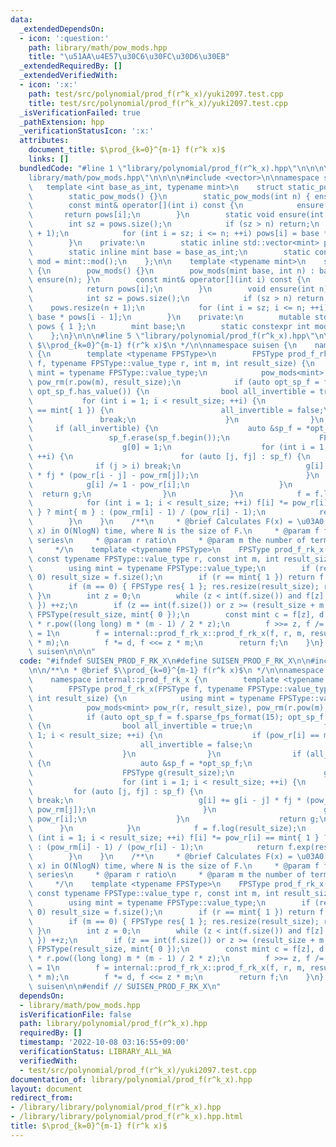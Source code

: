 ```yaml
---
data:
  _extendedDependsOn:
  - icon: ':question:'
    path: library/math/pow_mods.hpp
    title: "\u51AA\u4E57\u30C6\u30FC\u30D6\u30EB"
  _extendedRequiredBy: []
  _extendedVerifiedWith:
  - icon: ':x:'
    path: test/src/polynomial/prod_f(r^k_x)/yuki2097.test.cpp
    title: test/src/polynomial/prod_f(r^k_x)/yuki2097.test.cpp
  _isVerificationFailed: true
  _pathExtension: hpp
  _verificationStatusIcon: ':x:'
  attributes:
    document_title: $\prod_{k=0}^{m-1} f(r^k x)$
    links: []
  bundledCode: "#line 1 \"library/polynomial/prod_f(r^k_x).hpp\"\n\n\n\n#line 1 \"\
    library/math/pow_mods.hpp\"\n\n\n\n#include <vector>\n\nnamespace suisen {\n \
    \   template <int base_as_int, typename mint>\n    struct static_pow_mods {\n\
    \        static_pow_mods() {}\n        static_pow_mods(int n) { ensure(n); }\n\
    \        const mint& operator[](int i) const {\n            ensure(i);\n     \
    \       return pows[i];\n        }\n        static void ensure(int n) {\n    \
    \        int sz = pows.size();\n            if (sz > n) return;\n            pows.resize(n\
    \ + 1);\n            for (int i = sz; i <= n; ++i) pows[i] = base * pows[i - 1];\n\
    \        }\n    private:\n        static inline std::vector<mint> pows { 1 };\n\
    \        static inline mint base = base_as_int;\n        static constexpr int\
    \ mod = mint::mod();\n    };\n\n    template <typename mint>\n    struct pow_mods\
    \ {\n        pow_mods() {}\n        pow_mods(mint base, int n) : base(base) {\
    \ ensure(n); }\n        const mint& operator[](int i) const {\n            ensure(i);\n\
    \            return pows[i];\n        }\n        void ensure(int n) const {\n\
    \            int sz = pows.size();\n            if (sz > n) return;\n        \
    \    pows.resize(n + 1);\n            for (int i = sz; i <= n; ++i) pows[i] =\
    \ base * pows[i - 1];\n        }\n    private:\n        mutable std::vector<mint>\
    \ pows { 1 };\n        mint base;\n        static constexpr int mod = mint::mod();\n\
    \    };\n}\n\n\n#line 5 \"library/polynomial/prod_f(r^k_x).hpp\"\n\n/**\n * @brief\
    \ $\\prod_{k=0}^{m-1} f(r^k x)$\n */\n\nnamespace suisen {\n    namespace internal::prod_f_rk_x\
    \ {\n        template <typename FPSType>\n        FPSType prod_f_rk_x(FPSType\
    \ f, typename FPSType::value_type r, int m, int result_size) {\n            using\
    \ mint = typename FPSType::value_type;\n            pow_mods<mint> pow_r(r, result_size),\
    \ pow_rm(r.pow(m), result_size);\n            if (auto opt_sp_f = f.sparse_fps_format(15);\
    \ opt_sp_f.has_value()) {\n                bool all_invertible = true;\n     \
    \           for (int i = 1; i < result_size; ++i) {\n                    if (pow_r[i]\
    \ == mint{ 1 }) {\n                        all_invertible = false;\n         \
    \               break;\n                    }\n                }\n           \
    \     if (all_invertible) {\n                    auto &sp_f = *opt_sp_f;\n   \
    \                 sp_f.erase(sp_f.begin());\n                    FPSType g(result_size);\n\
    \                    g[0] = 1;\n                    for (int i = 1; i < result_size;\
    \ ++i) {\n                        for (auto [j, fj] : sp_f) {\n              \
    \              if (j > i) break;\n                            g[i] += g[i - j]\
    \ * fj * (pow_r[i - j] - pow_rm[j]);\n                        }\n            \
    \            g[i] /= 1 - pow_r[i];\n                    }\n                  \
    \  return g;\n                }\n            }\n            f = f.log(result_size);\n\
    \            for (int i = 1; i < result_size; ++i) f[i] *= pow_r[i] == mint{ 1\
    \ } ? mint{ m } : (pow_rm[i] - 1) / (pow_r[i] - 1);\n            return f.exp(result_size);\n\
    \        }\n    }\n    /**\n     * @brief Calculates F(x) = \u03A0[k=0,m-1] f(r^k\
    \ x) in O(NlogN) time, where N is the size of F.\n     * @param f formal power\
    \ series\n     * @param r ratio\n     * @param m the number of terms of the product\n\
    \     */\n    template <typename FPSType>\n    FPSType prod_f_rk_x(FPSType f,\
    \ const typename FPSType::value_type r, const int m, int result_size = -1) {\n\
    \        using mint = typename FPSType::value_type;\n        if (result_size <\
    \ 0) result_size = f.size();\n        if (r == mint{ 1 }) return f.pow(m, result_size);\n\
    \        if (m == 0) { FPSType res{ 1 }; res.resize(result_size); return res;\
    \ }\n        int z = 0;\n        while (z < int(f.size()) and f[z] == mint{ 0\
    \ }) ++z;\n        if (z == int(f.size()) or z >= (result_size + m - 1) / m) return\
    \ FPSType(result_size, mint{ 0 });\n        const mint c = f[z], d = c.pow(m)\
    \ * r.pow((long long) m * (m - 1) / 2 * z);\n        f >>= z, f /= c; // => f[0]\
    \ = 1\n        f = internal::prod_f_rk_x::prod_f_rk_x(f, r, m, result_size - z\
    \ * m);\n        f *= d, f <<= z * m;\n        return f;\n    }\n} // namespace\
    \ suisen\n\n\n"
  code: "#ifndef SUISEN_PROD_F_RK_X\n#define SUISEN_PROD_F_RK_X\n\n#include \"library/math/pow_mods.hpp\"\
    \n\n/**\n * @brief $\\prod_{k=0}^{m-1} f(r^k x)$\n */\n\nnamespace suisen {\n\
    \    namespace internal::prod_f_rk_x {\n        template <typename FPSType>\n\
    \        FPSType prod_f_rk_x(FPSType f, typename FPSType::value_type r, int m,\
    \ int result_size) {\n            using mint = typename FPSType::value_type;\n\
    \            pow_mods<mint> pow_r(r, result_size), pow_rm(r.pow(m), result_size);\n\
    \            if (auto opt_sp_f = f.sparse_fps_format(15); opt_sp_f.has_value())\
    \ {\n                bool all_invertible = true;\n                for (int i =\
    \ 1; i < result_size; ++i) {\n                    if (pow_r[i] == mint{ 1 }) {\n\
    \                        all_invertible = false;\n                        break;\n\
    \                    }\n                }\n                if (all_invertible)\
    \ {\n                    auto &sp_f = *opt_sp_f;\n                    sp_f.erase(sp_f.begin());\n\
    \                    FPSType g(result_size);\n                    g[0] = 1;\n\
    \                    for (int i = 1; i < result_size; ++i) {\n               \
    \         for (auto [j, fj] : sp_f) {\n                            if (j > i)\
    \ break;\n                            g[i] += g[i - j] * fj * (pow_r[i - j] -\
    \ pow_rm[j]);\n                        }\n                        g[i] /= 1 -\
    \ pow_r[i];\n                    }\n                    return g;\n          \
    \      }\n            }\n            f = f.log(result_size);\n            for\
    \ (int i = 1; i < result_size; ++i) f[i] *= pow_r[i] == mint{ 1 } ? mint{ m }\
    \ : (pow_rm[i] - 1) / (pow_r[i] - 1);\n            return f.exp(result_size);\n\
    \        }\n    }\n    /**\n     * @brief Calculates F(x) = \u03A0[k=0,m-1] f(r^k\
    \ x) in O(NlogN) time, where N is the size of F.\n     * @param f formal power\
    \ series\n     * @param r ratio\n     * @param m the number of terms of the product\n\
    \     */\n    template <typename FPSType>\n    FPSType prod_f_rk_x(FPSType f,\
    \ const typename FPSType::value_type r, const int m, int result_size = -1) {\n\
    \        using mint = typename FPSType::value_type;\n        if (result_size <\
    \ 0) result_size = f.size();\n        if (r == mint{ 1 }) return f.pow(m, result_size);\n\
    \        if (m == 0) { FPSType res{ 1 }; res.resize(result_size); return res;\
    \ }\n        int z = 0;\n        while (z < int(f.size()) and f[z] == mint{ 0\
    \ }) ++z;\n        if (z == int(f.size()) or z >= (result_size + m - 1) / m) return\
    \ FPSType(result_size, mint{ 0 });\n        const mint c = f[z], d = c.pow(m)\
    \ * r.pow((long long) m * (m - 1) / 2 * z);\n        f >>= z, f /= c; // => f[0]\
    \ = 1\n        f = internal::prod_f_rk_x::prod_f_rk_x(f, r, m, result_size - z\
    \ * m);\n        f *= d, f <<= z * m;\n        return f;\n    }\n} // namespace\
    \ suisen\n\n#endif // SUISEN_PROD_F_RK_X\n"
  dependsOn:
  - library/math/pow_mods.hpp
  isVerificationFile: false
  path: library/polynomial/prod_f(r^k_x).hpp
  requiredBy: []
  timestamp: '2022-10-08 03:16:55+09:00'
  verificationStatus: LIBRARY_ALL_WA
  verifiedWith:
  - test/src/polynomial/prod_f(r^k_x)/yuki2097.test.cpp
documentation_of: library/polynomial/prod_f(r^k_x).hpp
layout: document
redirect_from:
- /library/library/polynomial/prod_f(r^k_x).hpp
- /library/library/polynomial/prod_f(r^k_x).hpp.html
title: $\prod_{k=0}^{m-1} f(r^k x)$
---
```

